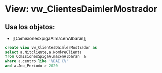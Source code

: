 # View: vw_ClientesDaimlerMostrador

## Usa los objetos:
- [[ComisionesSpigaAlmacenAlbaran]]

```sql
create view vw_ClientesDaimlerMostrador as
select a.Nitcliente,a.NombreCliente
from ComisionesSpigaAlmacenAlbaran	a
where a.centro like '%DAI.C%'
and a.Ano_Periodo > 2020
```
